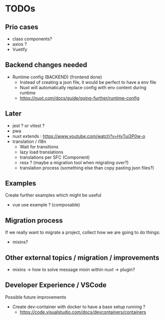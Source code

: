 # TODOs

## Prio cases

* class components?
* axios ?
* Vuetify

## Backend changes needed

* Runtime config (BACKEND) (frontend done)
  * Instead of creating a json file, it would be perfect to have a env file
  * Nuxt will automatically replace config with env content during runtime
  * <https://nuxt.com/docs/guide/going-further/runtime-config>

## Later

* jest ? or vitest ?
* pwa
* nuxt extends : <https://www.youtube.com/watch?v=HvTui3P0w-o>
* translation / i18n
  * Wait for transitions
  * lazy load translations
  * translations per SFC (Component)
  * resx ? (maybe a migration tool when migrating over?)
  * translation process (something else than copy pasting json files?)

## Examples

Create further examples which might be useful

* vue use example ? (composable)

## Migration process

If we really want to migrate a project, collect how we are going to do things:

* mixins?

## Other external topics / migration / improvements

* mixins -> how to solve message mixin within nuxt -> plugin?

## Developer Experience / VSCode

Possible future improvements

* Create dev-container with docker to have a base setup running ?
  * <https://code.visualstudio.com/docs/devcontainers/containers>
